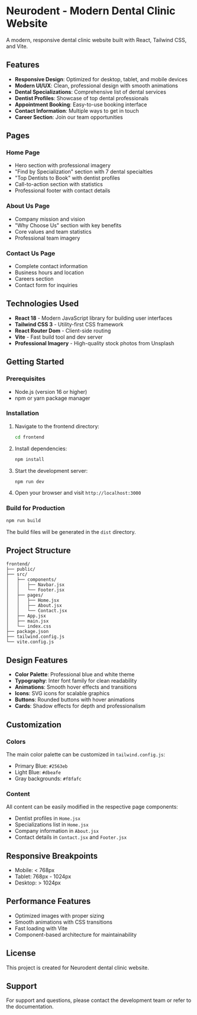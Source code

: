 # Neurodent - Modern Dental Clinic Website

A modern, responsive dental clinic website built with React, Tailwind CSS, and Vite.

## Features

- **Responsive Design**: Optimized for desktop, tablet, and mobile devices
- **Modern UI/UX**: Clean, professional design with smooth animations
- **Dental Specializations**: Comprehensive list of dental services
- **Dentist Profiles**: Showcase of top dental professionals
- **Appointment Booking**: Easy-to-use booking interface
- **Contact Information**: Multiple ways to get in touch
- **Career Section**: Join our team opportunities

## Pages

### Home Page
- Hero section with professional imagery
- "Find by Specialization" section with 7 dental specialties
- "Top Dentists to Book" with dentist profiles
- Call-to-action section with statistics
- Professional footer with contact details

### About Us Page
- Company mission and vision
- "Why Choose Us" section with key benefits
- Core values and team statistics
- Professional team imagery

### Contact Us Page
- Complete contact information
- Business hours and location
- Careers section
- Contact form for inquiries

## Technologies Used

- **React 18** - Modern JavaScript library for building user interfaces
- **Tailwind CSS 3** - Utility-first CSS framework
- **React Router Dom** - Client-side routing
- **Vite** - Fast build tool and dev server
- **Professional Imagery** - High-quality stock photos from Unsplash

## Getting Started

### Prerequisites
- Node.js (version 16 or higher)
- npm or yarn package manager

### Installation

1. Navigate to the frontend directory:
   ```bash
   cd frontend
   ```

2. Install dependencies:
   ```bash
   npm install
   ```

3. Start the development server:
   ```bash
   npm run dev
   ```

4. Open your browser and visit `http://localhost:3000`

### Build for Production

```bash
npm run build
```

The build files will be generated in the `dist` directory.

## Project Structure

```
frontend/
├── public/
├── src/
│   ├── components/
│   │   ├── Navbar.jsx
│   │   └── Footer.jsx
│   ├── pages/
│   │   ├── Home.jsx
│   │   ├── About.jsx
│   │   └── Contact.jsx
│   ├── App.jsx
│   ├── main.jsx
│   └── index.css
├── package.json
├── tailwind.config.js
└── vite.config.js
```

## Design Features

- **Color Palette**: Professional blue and white theme
- **Typography**: Inter font family for clean readability
- **Animations**: Smooth hover effects and transitions
- **Icons**: SVG icons for scalable graphics
- **Buttons**: Rounded buttons with hover animations
- **Cards**: Shadow effects for depth and professionalism

## Customization

### Colors
The main color palette can be customized in `tailwind.config.js`:
- Primary Blue: `#2563eb`
- Light Blue: `#dbeafe`
- Gray backgrounds: `#f8fafc`

### Content
All content can be easily modified in the respective page components:
- Dentist profiles in `Home.jsx`
- Specializations list in `Home.jsx`
- Company information in `About.jsx`
- Contact details in `Contact.jsx` and `Footer.jsx`

## Responsive Breakpoints

- Mobile: < 768px
- Tablet: 768px - 1024px
- Desktop: > 1024px

## Performance Features

- Optimized images with proper sizing
- Smooth animations with CSS transitions
- Fast loading with Vite
- Component-based architecture for maintainability

## License

This project is created for Neurodent dental clinic website.

## Support

For support and questions, please contact the development team or refer to the documentation.